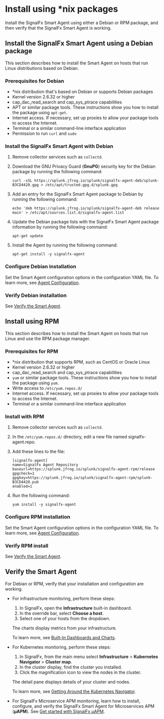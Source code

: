 # Install using *nix packages

Install the SignalFx Smart Agent using either a Debian or RPM package,
and then verify that the SignalFx Smart Agent is working.

## Install the SignalFx Smart Agent using a Debian package

This section describes how to install the Smart Agent on hosts that
run Linux distributions based on Debian.

### Prerequisites for Debian

* *nix distribution that's based on Debian or supports Debian packages
* Kernel version 2.6.32 or higher
* cap_dac_read_search and cap_sys_ptrace capabilities
* APT or similar package tools. These instructions show you how to install the package using `apt-get`.
* Internet access. If necessary, set up proxies to allow your package tools to access the Internet.
* Terminal or a similar command-line interface application
* Permission to run `curl` and `sudo`

### Install the SignalFx Smart Agent with Debian

1. Remove collector services such as `collectd`.

2. Download the GNU Privacy Guard (**GnuPG**) security key for the Debian package
   by running the following command:

   ```
   curl -sSL https://splunk.jfrog.io/splunk/signalfx-agent-deb/splunk-B3CD4420.gpg > /etc/apt/trusted.gpg.d/splunk.gpg
   ```

3. Add an entry for the SignalFx Smart Agent package to Debian by running the following command:

   ```
   echo 'deb https://splunk.jfrog.io/splunk/signalfx-agent-deb release main' > /etc/apt/sources.list.d/signalfx-agent.list
   ```

4. Update the Debian package lists with the SignalFx Smart Agent package information
   by running the following command:

   ```
   apt-get update
   ```

5. Install the Agent by running the following command:

   ```
   apt-get install -y signalfx-agent
   ```

### Configure Debian installation

Set the Smart Agent configuration options in the configuration YAML file. To learn more,
see [Agent Configuration](config-schema.md).

### Verify Debian installation

See [Verify the Smart Agent](#verify-the-smart-agent).

## Install using RPM

This section describes how to install the Smart Agent on hosts that
run Linux and use the RPM package manager.

### Prerequisites for RPM

* *nix distribution that supports RPM, such as CentOS or Oracle Linux
* Kernel version 2.6.32 or higher
* cap_dac_read_search and cap_sys_ptrace capabilities
* `yum` or similar package tools. These instructions show you how to install the package using `yum`.
* Write access to `/etc/yum.repos.d/`
* Internet access. If necessary, set up proxies to allow your package tools to access the Internet.
* Terminal or a similar command-line interface application

### Install with RPM

1. Remove collector services such as `collectd`.

2. In the `/etc/yum.repos.d/` directory, edit a new file named signalfx-agent.repo.
3. Add these lines to the file:

   ```
   [signalfx-agent]
   name=SignalFx Agent Repository
   baseurl=https://splunk.jfrog.io/splunk/signalfx-agent-rpm/release
   gpgcheck=1
   gpgkey=https://splunk.jfrog.io/splunk/signalfx-agent-rpm/splunk-B3CD4420.pub
   enabled=1
   ```

4. Run the following command:

   ```
   yum install -y signalfx-agent
   ```

### Configure RPM installation

Set the Smart Agent configuration options in the configuration YAML file. To learn more,
see [Agent Configuration](config-schema.md).

### Verify RPM install

See [Verify the Smart Agent](#verify-the-smart-agent).

## Verify the Smart Agent

For Debian or RPM, verify that your installation and configuration are working.

* For infrastructure monitoring, perform these steps:
  1. In SignalFx, open the **Infrastructure** built-in dashboard.
  2. In the override bar, select **Choose a host**.
  3. Select one of your hosts from the dropdown.

  The charts display metrics from your infrastructure.

  To learn more, see [Built-In Dashboards and Charts](https://docs.signalfx.com/en/latest/getting-started/built-in-content/built-in-dashboards.html).

* For Kubernetes monitoring, perform these steps:
  1. In SignalFx, from the main menu select **Infrastructure** > **Kubernetes Navigator** > **Cluster map**.
  2. In the cluster display, find the cluster you installed.
  3. Click the magnification icon to view the nodes in the cluster.

  The detail pane displays details of your cluster and nodes.

  To learn more, see [Getting Around the Kubernetes Navigator](https://docs.signalfx.com/en/latest/integrations/kubernetes/get-around-k8s-navigator.html).

* For SignalFx Microservice APM monitoring, learn how to install, configure, and verify the SignalFx Smart Agent for Microservices APM (**µAPM**). See
  [Get started with SignalFx µAPM](https://docs.signalfx.com/en/latest/apm/apm-getting-started/apm-index.html).
